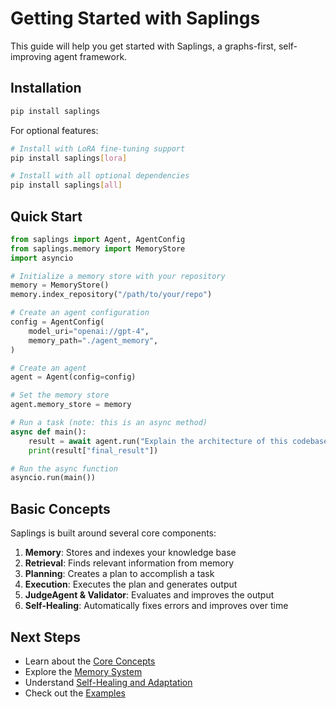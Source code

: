 # Getting Started with Saplings

This guide will help you get started with Saplings, a graphs-first, self-improving agent framework.

## Installation

```bash
pip install saplings
```

For optional features:

```bash
# Install with LoRA fine-tuning support
pip install saplings[lora]

# Install with all optional dependencies
pip install saplings[all]
```

## Quick Start

```python
from saplings import Agent, AgentConfig
from saplings.memory import MemoryStore
import asyncio

# Initialize a memory store with your repository
memory = MemoryStore()
memory.index_repository("/path/to/your/repo")

# Create an agent configuration
config = AgentConfig(
    model_uri="openai://gpt-4",
    memory_path="./agent_memory",
)

# Create an agent
agent = Agent(config=config)

# Set the memory store
agent.memory_store = memory

# Run a task (note: this is an async method)
async def main():
    result = await agent.run("Explain the architecture of this codebase")
    print(result["final_result"])

# Run the async function
asyncio.run(main())
```

## Basic Concepts

Saplings is built around several core components:

1. **Memory**: Stores and indexes your knowledge base
2. **Retrieval**: Finds relevant information from memory
3. **Planning**: Creates a plan to accomplish a task
4. **Execution**: Executes the plan and generates output
5. **JudgeAgent & Validator**: Evaluates and improves the output
6. **Self-Healing**: Automatically fixes errors and improves over time

## Next Steps

- Learn about the [Core Concepts](./core_concepts.md)
- Explore the [Memory System](./memory.md)
- Understand [Self-Healing and Adaptation](./self_healing.md)
- Check out the [Examples](./examples.md)
